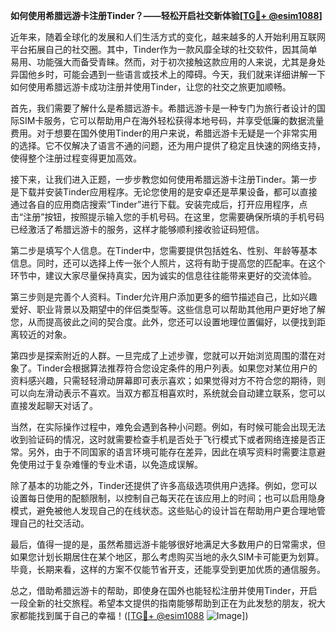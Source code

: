 **如何使用希腊远游卡注册Tinder？——轻松开启社交新体验[[TG💪+ @esim1088](https://t.me/s/esim1088)]**

近年来，随着全球化的发展和人们生活方式的变化，越来越多的人开始利用互联网平台拓展自己的社交圈。其中，Tinder作为一款风靡全球的社交软件，因其简单易用、功能强大而备受青睐。然而，对于初次接触这款应用的人来说，尤其是身处异国他乡时，可能会遇到一些语言或技术上的障碍。今天，我们就来详细讲解一下如何使用希腊远游卡成功注册并使用Tinder，让您的社交之旅更加顺畅。

首先，我们需要了解什么是希腊远游卡。希腊远游卡是一种专门为旅行者设计的国际SIM卡服务，它可以帮助用户在海外轻松获得本地号码，并享受低廉的数据流量费用。对于想要在国外使用Tinder的用户来说，希腊远游卡无疑是一个非常实用的选择。它不仅解决了语言不通的问题，还为用户提供了稳定且快速的网络支持，使得整个注册过程变得更加高效。

接下来，让我们进入正题，一步步教您如何使用希腊远游卡注册Tinder。第一步是下载并安装Tinder应用程序。无论您使用的是安卓还是苹果设备，都可以直接通过各自的应用商店搜索“Tinder”进行下载。安装完成后，打开应用程序，点击“注册”按钮，按照提示输入您的手机号码。在这里，您需要确保所填的手机号码已经激活了希腊远游卡的服务，这样才能够顺利接收验证码短信。

第二步是填写个人信息。在Tinder中，您需要提供包括姓名、性别、年龄等基本信息。同时，还可以选择上传一张个人照片，这将有助于提高您的匹配率。在这个环节中，建议大家尽量保持真实，因为诚实的信息往往能带来更好的交流体验。

第三步则是完善个人资料。Tinder允许用户添加更多的细节描述自己，比如兴趣爱好、职业背景以及期望中的伴侣类型等。这些信息可以帮助其他用户更好地了解您，从而提高彼此之间的契合度。此外，您还可以设置地理位置偏好，以便找到距离较近的对象。

第四步是探索附近的人群。一旦完成了上述步骤，您就可以开始浏览周围的潜在对象了。Tinder会根据算法推荐符合您设定条件的用户列表。如果您对某位用户的资料感兴趣，只需轻轻滑动屏幕即可表示喜欢；如果觉得对方不符合您的期待，则可以向左滑动表示不喜欢。当双方都互相喜欢时，系统就会自动建立联系，您可以直接发起聊天对话了。

当然，在实际操作过程中，难免会遇到各种小问题。例如，有时候可能会出现无法收到验证码的情况，这时就需要检查手机是否处于飞行模式下或者网络连接是否正常。另外，由于不同国家的语言环境可能存在差异，因此在填写资料时需要注意避免使用过于复杂难懂的专业术语，以免造成误解。

除了基本的功能之外，Tinder还提供了许多高级选项供用户选择。例如，您可以设置每日使用的配额限制，以控制自己每天花在该应用上的时间；也可以启用隐身模式，避免被他人发现自己的在线状态。这些贴心的设计旨在帮助用户更合理地管理自己的社交活动。

最后，值得一提的是，虽然希腊远游卡能够很好地满足大多数用户的日常需求，但如果您计划长期居住在某个地区，那么考虑购买当地的永久SIM卡可能更为划算。毕竟，长期来看，这样的方案不仅能节省开支，还能享受到更加优质的通信服务。

总之，借助希腊远游卡的帮助，即使身在国外也能轻松注册并使用Tinder，开启一段全新的社交旅程。希望本文提供的指南能够帮助到正在为此发愁的朋友，祝大家都能找到属于自己的幸福！([[TG💪+ @esim1088](https://t.me/s/esim1088) ![Image](https://i.postimg.cc/4NQfJmqS/Snipaste-2025-05-13-00-14-12.png)])